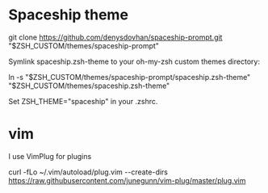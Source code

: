 # Spaceship theme

git clone https://github.com/denysdovhan/spaceship-prompt.git "$ZSH_CUSTOM/themes/spaceship-prompt"

Symlink spaceship.zsh-theme to your oh-my-zsh custom themes directory:

ln -s "$ZSH_CUSTOM/themes/spaceship-prompt/spaceship.zsh-theme" "$ZSH_CUSTOM/themes/spaceship.zsh-theme"

Set ZSH_THEME="spaceship" in your .zshrc.

# vim
I use VimPlug for plugins

curl -fLo ~/.vim/autoload/plug.vim --create-dirs \
    https://raw.githubusercontent.com/junegunn/vim-plug/master/plug.vim